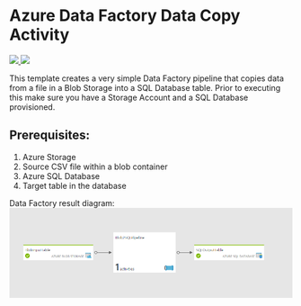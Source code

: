 # Azure Data Factory Data Copy Activity

<a href="https://portal.azure.com/#create/Microsoft.Template/uri/https%3A%2F%2Fraw.githubusercontent.com%2FAzure%2Fazure-quickstart-templates%2Fmaster%2F101-data-factory-blob-to-sql%2Fazuredeploy.json" target="_blank">
    <img src="http://azuredeploy.net/deploybutton.png"/>
</a>
<a href="http://armviz.io/#/?load=https%3A%2F%2Fraw.githubusercontent.com%2FAzure%2Fazure-quickstart-templates%2Fmaster%2F101-data-factory-blob-to-sql%2Fazuredeploy.json" target="_blank">
    <img src="http://armviz.io/visualizebutton.png"/>
</a>

This template creates a very simple Data Factory pipeline that copies data from a file in a Blob Storage into a SQL Database table. Prior to  executing this make sure you have a Storage Account and a SQL Database provisioned. 

## Prerequisites:
1. Azure Storage
2. Source CSV file within a blob container 
3. Azure SQL Database
4. Target table in the database

Data Factory result diagram:
![alt tag](images/adfDiagram.PNG)
